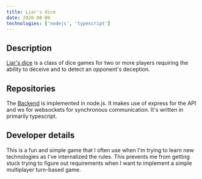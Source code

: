 ```yaml
---
title: Liar's dice
date: 2020-08-06
technologies: ['nodejs', 'typescript']
---
```

## Description
[Liar's dice](https://en.wikipedia.org/wiki/Liar%27s_dice) is a class of dice games for two or more players requiring the ability to deceive and to detect an opponent's deception.

## Repositories
The [Backend](https://github.com/ryanroundhouse/ts-socket) is implemented in node.js.  It makes use of express for the API and ws for websockets for synchronous communication.  It's written in primarily typescript.

## Developer details
This is a fun and simple game that I often use when I'm trying to learn new technologies as I've internalized the rules.  This prevents me from getting stuck trying to figure out requirements when I want to implement a simple multiplayer turn-based game.
